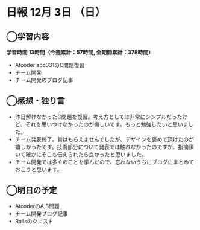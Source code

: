 # 日報  12月 3日 （日）

## ◯学習内容

**学習時間  13時間（今週累計：57時間, 全期間累計：378時間）**
- Atcoder abc331のC問題復習
- チーム開発
- チーム開発のブログ記事

## ◯感想・独り言
- 昨日解けなかったC問題を復習。考え方としては非常にシンプルだったけど、それを思いつけなかったのが悔しいです。もっと勉強したいと思いました。
- チーム発表終了。賞はもらえませんでしたが、デザインを褒めて頂けたのが嬉しかったです。技術部分について発表では触れなかったのですが、指摘頂いて確かにそこも伝えられたら良かったと思いました。 
- チーム開発では多くのことを学んだので、忘れないうちにブログにまとめておこうと思います。

## ◯明日の予定
- AtcoderのA,B問題
- チーム開発ブログ記事
- Railsのクエスト